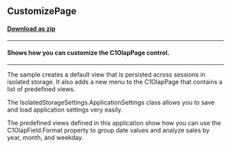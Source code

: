 ## CustomizePage
#### [Download as zip](https://downgit.github.io/#/home?url=https://github.com/GrapeCity/ComponentOne-WPF-Samples/tree/master/\NET_4.5.2\C1.WPF.Olap\VB\CustomizePage\CustomizePage)
____
#### Shows how you can customize the C1OlapPage control.
____
The sample creates a default view that is persisted across sessions
in isolated storage. It also adds a new menu to the C1OlapPage that 
contains a list of predefined views.

The IsolatedStorageSettings.ApplicationSettings class allows you
to save and load application settings very easily.

The predefined views defined in this application show how you
can use the C1OlapField.Format property to group date values and
analyze sales by year, month, and weekday.
